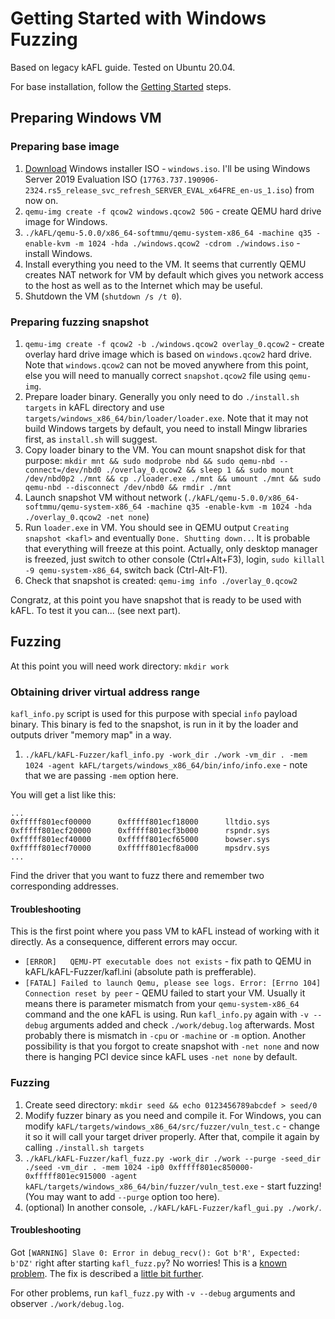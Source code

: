 # Getting Started with Windows Fuzzing

Based on legacy kAFL guide. Tested on Ubuntu 20.04.

For base installation, follow the [Getting Started](../README.md#getting-started) steps.

## Preparing Windows VM

### Preparing base image

1. [Download](https://www.microsoft.com/evalcenter/evaluate-windows) Windows installer ISO - `windows.iso`. I'll be using Windows Server 2019 Evaluation ISO (`17763.737.190906-2324.rs5_release_svc_refresh_SERVER_EVAL_x64FRE_en-us_1.iso`) from now on.
2. `qemu-img create -f qcow2 windows.qcow2 50G` - create QEMU hard drive image for Windows.
3. `./kAFL/qemu-5.0.0/x86_64-softmmu/qemu-system-x86_64 -machine q35 -enable-kvm -m 1024 -hda ./windows.qcow2 -cdrom ./windows.iso` - install Windows.
4. Install everything you need to the VM. It seems that currently QEMU creates NAT network for VM by default which gives you network access to the host as well as to the Internet which may be useful.
5. Shutdown the VM (`shutdown /s /t 0`).

### Preparing fuzzing snapshot

1. `qemu-img create -f qcow2 -b ./windows.qcow2 overlay_0.qcow2` - create overlay hard drive image which is based on `windows.qcow2` hard drive. Note that `windows.qcow2` can not be moved anywhere from this point, else you will need to manually correct `snapshot.qcow2` file using `qemu-img`.
2. Prepare loader binary. Generally you only need to do `./install.sh targets` in kAFL directory and use `targets/windows_x86_64/bin/loader/loader.exe`. Note that it may not build Windows targets by default, you need to install Mingw libraries first, as `install.sh` will suggest.
3. Copy loader binary to the VM. You can mount snapshot disk for that purpose: `mkdir mnt && sudo modprobe nbd && sudo qemu-nbd --connect=/dev/nbd0 ./overlay_0.qcow2 && sleep 1 && sudo mount /dev/nbd0p2 ./mnt && cp ./loader.exe ./mnt && umount ./mnt && sudo qemu-nbd --disconnect /dev/nbd0 && rmdir ./mnt`
4. Launch snapshot VM without network (`./kAFL/qemu-5.0.0/x86_64-softmmu/qemu-system-x86_64 -machine q35 -enable-kvm -m 1024 -hda ./overlay_0.qcow2 -net none`)
5. Run `loader.exe` in VM. You should see in QEMU output `Creating snapshot <kafl>` and eventually `Done. Shutting down..`. It is probable that everything will freeze at this point. Actually, only desktop manager is freezed, just switch to other console (Ctrl+Alt+F3), login, `sudo killall -9 qemu-system-x86_64`, switch back (Ctrl-Alt-F1).
6. Check that snapshot is created: `qemu-img info ./overlay_0.qcow2`

Congratz, at this point you have snapshot that is ready to be used with kAFL. To test it you can... (see next part).

## Fuzzing

At this point you will need work directory: `mkdir work`

### Obtaining driver virtual address range

`kafl_info.py` script is used for this purpose with special `info` payload binary. This binary is fed to the snapshot, is run in it by the loader and outputs driver "memory map" in a way.

1. `./kAFL/kAFL-Fuzzer/kafl_info.py -work_dir ./work -vm_dir . -mem 1024 -agent kAFL/targets/windows_x86_64/bin/info/info.exe` - note that we are passing `-mem` option here.

You will get a list like this:
```
...
0xfffff801ecf00000      0xfffff801ecf18000      lltdio.sys
0xfffff801ecf20000      0xfffff801ecf3b000      rspndr.sys
0xfffff801ecf40000      0xfffff801ecf65000      bowser.sys
0xfffff801ecf70000      0xfffff801ecf8a000      mpsdrv.sys
...
```

Find the driver that you want to fuzz there and remember two corresponding addresses.

#### Troubleshooting

This is the first point where you pass VM to kAFL instead of working with it directly. As a consequence, different errors may occur.

* `[ERROR]   QEMU-PT executable does not exists` - fix path to QEMU in kAFL/kAFL-Fuzzer/kafl.ini (absolute path is prefferable).
* `[FATAL] Failed to launch Qemu, please see logs. Error: [Errno 104] Connection reset by peer` - QEMU failed to start your VM. Usually it means there is parameter mismatch from your `qemu-system-x86_64` command and the one kAFL is using. Run `kafl_info.py` again with `-v --debug` arguments added and check `./work/debug.log` afterwards. Most probably there is mismatch in `-cpu` or `-machine` or `-m` option. Another possibility is that you forgot to create snapshot with `-net none` and now there is hanging PCI device since kAFL uses `-net none` by default.

### Fuzzing

1. Create seed directory: `mkdir seed && echo 0123456789abcdef > seed/0`
2. Modify fuzzer binary as you need and compile it. For Windows, you can modify `kAFL/targets/windows_x86_64/src/fuzzer/vuln_test.c` - change it so it will call your target driver properly. After that, compile it again by calling `./install.sh targets`
3. `./kAFL/kAFL-Fuzzer/kafl_fuzz.py -work_dir ./work --purge -seed_dir ./seed -vm_dir . -mem 1024 -ip0 0xfffff801ec850000-0xfffff801ec915000 -agent kAFL/targets/windows_x86_64/bin/fuzzer/vuln_test.exe` - start fuzzing! (You may want to add `--purge` option too here).
4. (optional) In another console, `./kAFL/kAFL-Fuzzer/kafl_gui.py ./work/`.

#### Troubleshooting

Got `[WARNING] Slave 0: Error in debug_recv(): Got b'R', Expected: b'DZ'` right after starting `kafl_fuzz.py`? No worries! This is a [known problem](https://github.com/IntelLabs/kAFL/issues/10#issuecomment-662632491). The fix is described a [little bit further](https://github.com/IntelLabs/kAFL/issues/10#issuecomment-663480222).

For other problems, run `kafl_fuzz.py` with `-v --debug` arguments and observer `./work/debug.log`.
